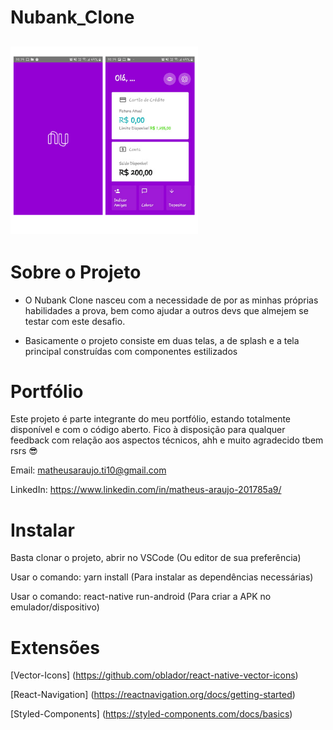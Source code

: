 # Nubank_Clone
![Screens](https://github.com/MatheusAraujoPro/assets/blob/master/NubankScreens.png)
---


# Sobre o Projeto
- O Nubank Clone nasceu com a necessidade de por as minhas próprias habilidades a prova, bem como ajudar a outros devs 
  que almejem se testar com este desafio.

- Basicamente o projeto consiste em duas telas, a de splash e a tela principal construídas com componentes estilizados

# Portfólio
Este projeto é parte integrante do meu portfólio, estando totalmente disponível e com o código aberto. Fico à disposição
para qualquer feedback com relação aos aspectos técnicos, ahh e muito agradecido tbem rsrs 😎

Email: matheusaraujo.ti10@gmail.com

LinkedIn: https://www.linkedin.com/in/matheus-araujo-201785a9/

# Instalar
Basta clonar o projeto, abrir no VSCode (Ou editor de sua preferência)

Usar o comando: yarn install (Para instalar as dependências necessárias)

Usar o comando: react-native run-android (Para criar a APK no emulador/dispositivo)


# Extensões 
[Vector-Icons] (https://github.com/oblador/react-native-vector-icons)

[React-Navigation] (https://reactnavigation.org/docs/getting-started)

[Styled-Components] (https://styled-components.com/docs/basics)



